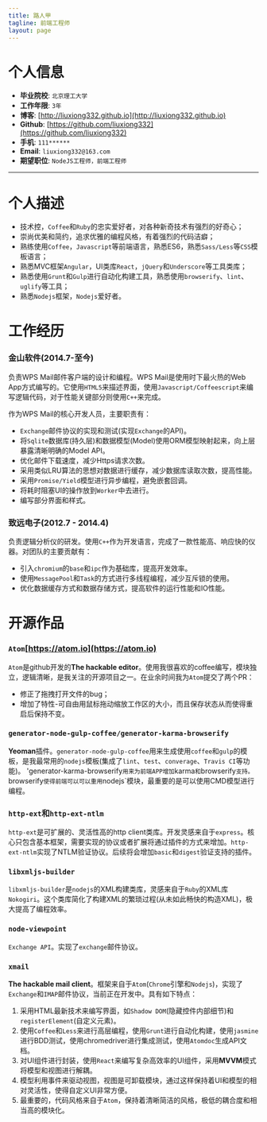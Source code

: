 ```yaml
---
title: 路人甲
tagline: 前端工程师
layout: page
---
```


# 个人信息

* **毕业院校**: `北京理工大学`
* **工作年限**: `3年`
* **博客**: [http://liuxiong332.github.io](http://liuxiong332.github.io)
* **Github**: [https://github.com/liuxiong332](https://github.com/liuxiong332)
* **手机**: `111******`
* **Email**: `liuxiong332@163.com`
* **期望职位**: `NodeJS工程师，前端工程师`

----

# 个人描述
* 技术控，`Coffee`和`Ruby`的忠实爱好者，对各种新奇技术有强烈的好奇心；
* 崇尚优美和简约，追求优雅的编程风格，有着强烈的代码洁癖；
* 熟练使用`Coffee`，`Javascript`等前端语言，熟悉ES6，熟悉`Sass/Less`等`CSS`模板语言；
* 熟悉MVC框架`Angular`，UI类库`React`，`jQuery`和`Underscore`等工具类库；
* 熟悉使用`Grunt`和`Gulp`进行自动化构建工具，熟悉使用`browserify`、`lint`、`uglify`等工具；
* 熟悉`Nodejs`框架，`Nodejs`爱好者。

# 工作经历

### 金山软件(2014.7-至今)

负责WPS Mail邮件客户端的设计和编程。WPS Mail是使用时下最火热的Web App方式编写的。它使用`HTML5`来描述界面，使用`Javascript/Coffeescript`来编写逻辑代码，对于性能关键部分则使用`C++`来完成。

作为WPS Mail的核心开发人员，主要职责有：

* `Exchange`邮件协议的实现和测试(实现`Exchange`的API)。
* 将`Sqlite`数据库(持久层)和数据模型(Model)使用ORM模型映射起来，向上层暴露清晰明确的Model API。
* 优化邮件下载速度，减少Https请求次数。
* 采用类似LRU算法的思想对数据进行缓存，减少数据库读取次数，提高性能。
* 采用`Promise/Yield`模型进行异步编程，避免嵌套回调。
* 将耗时阻塞UI的操作放到`Worker`中去进行。
* 编写部分界面和样式。

### 致远电子(2012.7 - 2014.4)

负责逻辑分析仪的研发。使用`C++`作为开发语言，完成了一款性能高、响应快的仪器。对团队的主要贡献有：

* 引入`chromium`的`base`和`ipc`作为基础库，提高开发效率。
* 使用`MessagePool`和`Task`的方式进行多线程编程，减少互斥锁的使用。
* 优化数据缓存方式和数据存储方式，提高软件的运行性能和IO性能。

# 开源作品

### `Atom`[https://atom.io](https://atom.io)

`Atom`是github开发的**The hackable editor**。使用我很喜欢的coffee编写，模块独立，逻辑清晰，是我关注的开源项目之一。在业余时间我为`Atom`提交了两个PR：

* 修正了拖拽打开文件的bug；
* 增加了特性-可自由用鼠标拖动缩放工作区的大小，而且保存状态从而使得重启后保持不变。

### `generator-node-gulp-coffee/generator-karma-browserify`

**Yeoman**插件。`generator-node-gulp-coffee`用来生成使用`coffee`和`gulp`的模板，是我最常用的`nodejs`模板(集成了`lint`、`test`、`converage`、`Travis CI`等功能)。
'generator-karma-browserify`用来为前端APP增加`karma`和`browserify`支持。`browserify`使得前端可以可以重用`nodejs`模块，最重要的是可以使用CMD模型进行编程。

### `http-ext`和`http-ext-ntlm`

`http-ext`是可扩展的、灵活性高的http client类库。开发灵感来自于`express`。核心只包含基本框架，需要实现的协议或者扩展将通过插件的方式来增加。`http-ext-ntlm`实现了NTLM验证协议。后续将会增加`basic`和`digest`验证支持的插件。

### `libxmljs-builder`

`libxmljs-builder`是`nodejs`的XML构建类库，灵感来自于`Ruby`的XML库`Nokogiri`。这个类库简化了构建XML的繁琐过程(从未如此畅快的构造XML)，极大提高了编程效率。

### `node-viewpoint`

`Exchange API`。实现了`exchange`邮件协议。

### `xmail`

**The hackable mail client**。框架来自于`Atom`(`Chrome`引擎和`Nodejs`)，实现了`Exchange`和`IMAP`邮件协议，当前正在开发中。具有如下特点：

1. 采用HTML最新技术来编写界面，如`Shadow DOM`(隐藏控件内部细节)和`registerElement`(自定义元素)。
2. 使用`Coffee`和`Less`来进行高层编程，使用`Grunt`进行自动化构建，使用`jasmine`进行BDD测试，使用chromedriver进行集成测试，使用`Atomdoc`生成API文档。
3. 对UI组件进行封装，使用`React`来编写复杂高效率的UI组件，采用**MVVM**模式将模型和视图进行解耦。
4. 模型利用事件来驱动视图，视图是可卸载模块，通过这样保持着UI和模型的相对灵活性，使得自定义UI非常方便。
5. 最重要的，代码风格来自于`Atom`，保持着清晰简洁的风格，极低的耦合度和相当高的模块化。
